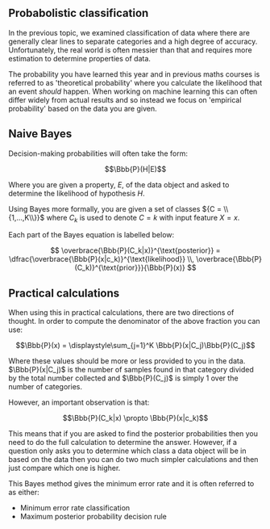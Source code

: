 ## Probabolistic classification

In the previous topic, we examined classification of data where there are generally clear lines to separate categories and a high degree of accuracy. Unfortunately, the real world is often messier than that and requires more estimation to determine properties of data.

The probability you have learned this year and in previous maths courses is referred to as 'theoretical probability' where you calculate the likelihood that an event _should_ happen. When working on machine learning this can often differ widely from actual results and so instead we focus on 'empirical probability' based on the data you are given.

## Naive Bayes

Decision-making probabilities will often take the form:

$$\Bbb{P}(H|E)$$

Where you are given a property, $E$, of the data object and asked to determine the likelihood of hypothesis $H$.

Using Bayes more formally, you are given a set of classes ${C = \\{1,...,K\\}}$ where $C_k$ is used to denote ${C = k}$ with input feature ${X = x}$.

Each part of the Bayes equation is labelled below:

$$
\overbrace{\Bbb{P}(C_k|x)}^{\text{posterior}} = \dfrac{\overbrace{\Bbb{P}(x|c_k)}^{\text{likelihood}} \\, \overbrace{\Bbb{P}(C_k)}^{\text{prior}}}{\Bbb{P}(x)}
$$

## Practical calculations

When using this in practical calculations, there are two directions of thought. In order to compute the denominator of the above fraction you can use:

$$\Bbb{P}(x) = \displaystyle\sum_{j=1}^K \Bbb{P}(x|C_j)\Bbb{P}(C_j)$$

Where these values should be more or less provided to you in the data. $\Bbb{P}(x|C_j)$ is the number of samples found in that category divided by the total number collected and $\Bbb{P}(C_j)$ is simply 1 over the number of categories.

However, an important observation is that:

$$\Bbb{P}(C_k|x) \propto \Bbb{P}(x|c_k)$$

This means that if you are asked to find the posterior probabilities then you need to do the full calculation to determine the answer. However, if a question only asks you to determine which class a data object will be in based on the data then you can do two much simpler calculations and then just compare which one is higher.

This Bayes method gives the minimum error rate and it is often referred to as either:

- Minimum error rate classification
- Maximum posterior probability decision rule
